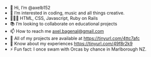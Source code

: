 - 👋 Hi, I’m @axelb152
- 👀 I’m interested in coding, music and all things creative.
- 👨🏻‍💻 HTML, CSS, Javascript, Ruby on Rails
- 📚 I’m looking to collaborate on educational projects
- 📫 How to reach me axel.bagenal@gmail.com
- 🔗 All of my projects are available at https://tinyurl.com/4ttc7afc
- 📜 Know about my experiences https://tinyurl.com/49f8r2k9
- ⚡ Fun fact: I once swam with Orcas by chance in Marlborough NZ.

<!---
axelb152/axelb152 is a ✨ special ✨ repository because its `README.md` (this file) appears on your GitHub profile.
You can click the Preview link to take a look at your changes.
--->
